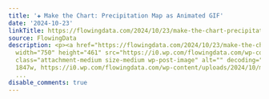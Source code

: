 ```yaml
---
title: '✚ Make the Chart: Precipitation Map as Animated GIF'
date: '2024-10-23'
linkTitle: https://flowingdata.com/2024/10/23/make-the-chart-precipitation-map-as-animated-gif/
source: FlowingData
description: <p><a href="https://flowingdata.com/2024/10/23/make-the-chart-precipitation-map-as-animated-gif/"><img
  width="750" height="461" src="https://i0.wp.com/flowingdata.com/wp-content/uploads/2024/10/make-the-chart-animate-map-featured.png?fit=750%2C461&amp;quality=100&amp;ssl=1"
  class="attachment-medium size-medium wp-post-image" alt="" decoding="async" srcset="https://i0.wp.com/flowingdata.com/wp-content/uploads/2024/10/make-the-chart-animate-map-featured.png?w=1847&amp;quality=100&amp;ssl=1
  1847w, https://i0.wp.com/flowingdata.com/wp-content/uploads/2024/10/make-the-chart-animate-map-featured.png
  ...
disable_comments: true
---
```

<p><a href="https://flowingdata.com/2024/10/23/make-the-chart-precipitation-map-as-animated-gif/"><img width="750" height="461" src="https://i0.wp.com/flowingdata.com/wp-content/uploads/2024/10/make-the-chart-animate-map-featured.png?fit=750%2C461&amp;quality=100&amp;ssl=1" class="attachment-medium size-medium wp-post-image" alt="" decoding="async" srcset="https://i0.wp.com/flowingdata.com/wp-content/uploads/2024/10/make-the-chart-animate-map-featured.png?w=1847&amp;quality=100&amp;ssl=1 1847w, https://i0.wp.com/flowingdata.com/wp-content/uploads/2024/10/make-the-chart-animate-map-featured.png ...